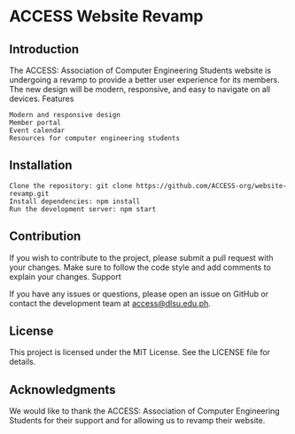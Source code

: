 # ACCESS Website Revamp
## Introduction

The ACCESS: Association of Computer Engineering Students website is undergoing a revamp to provide a better user experience for its members. The new design will be modern, responsive, and easy to navigate on all devices.
Features

    Modern and responsive design
    Member portal
    Event calendar
    Resources for computer engineering students

## Installation

    Clone the repository: git clone https://github.com/ACCESS-org/website-revamp.git
    Install dependencies: npm install
    Run the development server: npm start

## Contribution

If you wish to contribute to the project, please submit a pull request with your changes. Make sure to follow the code style and add comments to explain your changes.
Support

If you have any issues or questions, please open an issue on GitHub or contact the development team at access@dlsu.edu.ph.
## License

This project is licensed under the MIT License. See the LICENSE file for details.
## Acknowledgments

We would like to thank the ACCESS: Association of Computer Engineering Students for their support and for allowing us to revamp their website.
